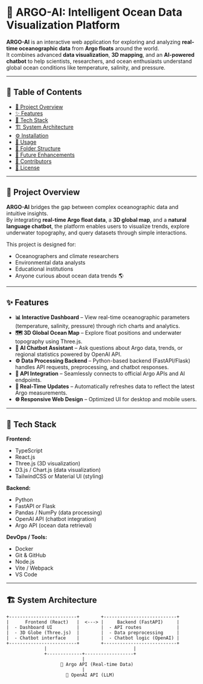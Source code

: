 # 🌊 ARGO-AI: Intelligent Ocean Data Visualization Platform

**ARGO-AI** is an interactive web application for exploring and analyzing **real-time oceanographic data** from **Argo floats** around the world.  
It combines advanced **data visualization**, **3D mapping**, and an **AI-powered chatbot** to help scientists, researchers, and ocean enthusiasts understand global ocean conditions like temperature, salinity, and pressure.

---

## 📖 Table of Contents
- [🌊 Project Overview](#-project-overview)
- [✨ Features](#-features)
- [🧠 Tech Stack](#-tech-stack)
- [🏗️ System Architecture](#️-system-architecture)
- [⚙️ Installation](#️-installation)
- [🚀 Usage](#-usage)
- [📂 Folder Structure](#-folder-structure)
- [🔮 Future Enhancements](#-future-enhancements)
- [👥 Contributors](#-contributors)
- [📜 License](#-license)

---

## 🌊 Project Overview

**ARGO-AI** bridges the gap between complex oceanographic data and intuitive insights.  
By integrating **real-time Argo float data**, a **3D global map**, and a **natural language chatbot**, the platform enables users to visualize trends, explore underwater topography, and query datasets through simple interactions.

This project is designed for:
- Oceanographers and climate researchers  
- Environmental data analysts  
- Educational institutions  
- Anyone curious about ocean data trends 🌎

---

## ✨ Features

- **📊 Interactive Dashboard** – View real-time oceanographic parameters (temperature, salinity, pressure) through rich charts and analytics.  
- **🗺️ 3D Global Ocean Map** – Explore float positions and underwater topography using Three.js.  
- **🤖 AI Chatbot Assistant** – Ask questions about Argo data, trends, or regional statistics powered by OpenAI API.  
- **⚙️ Data Processing Backend** – Python-based backend (FastAPI/Flask) handles API requests, preprocessing, and chatbot responses.  
- **📡 API Integration** – Seamlessly connects to official Argo APIs and AI endpoints.  
- **💾 Real-Time Updates** – Automatically refreshes data to reflect the latest Argo measurements.  
- **🌐 Responsive Web Design** – Optimized UI for desktop and mobile users.

---

## 🧠 Tech Stack

**Frontend:**
- TypeScript  
- React.js  
- Three.js (3D visualization)  
- D3.js / Chart.js (data visualization)  
- TailwindCSS or Material UI (styling)

**Backend:**
- Python  
- FastAPI or Flask  
- Pandas / NumPy (data processing)  
- OpenAI API (chatbot integration)  
- Argo API (ocean data retrieval)

**DevOps / Tools:**
- Docker  
- Git & GitHub  
- Node.js  
- Vite / Webpack  
- VS Code

---

## 🏗️ System Architecture

```text
+-------------------------+        +---------------------------+
|      Frontend (React)   |  <---> |     Backend (FastAPI)     |
|  - Dashboard UI         |        |  - API routes             |
|  - 3D Globe (Three.js)  |        |  - Data preprocessing     |
|  - Chatbot interface    |        |  - Chatbot logic (OpenAI) |
+-------------------------+        +---------------------------+
              |                                |
              +-------------+------------------+
                            |
                    🌊 Argo API (Real-time Data)
                            |
                      🧠 OpenAI API (LLM)
